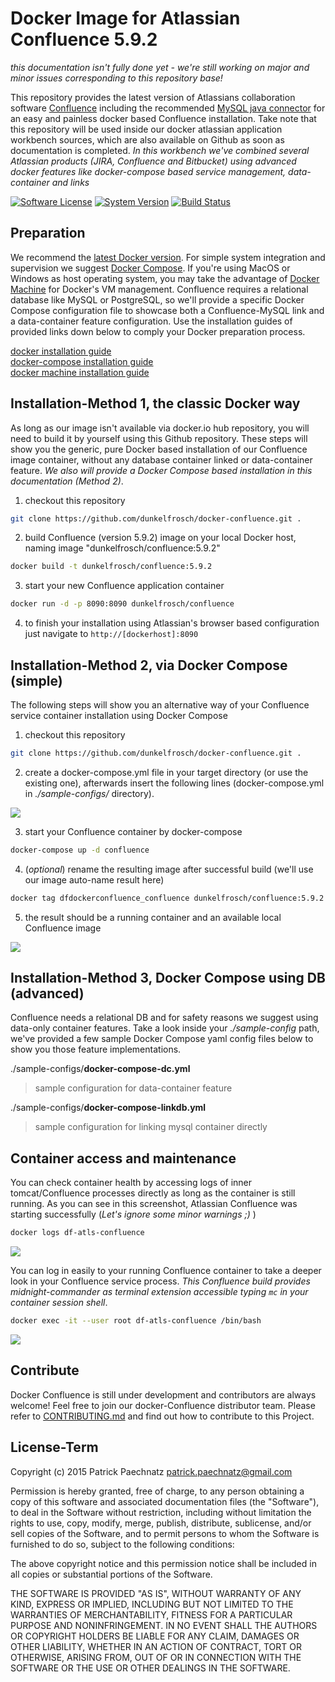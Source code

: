 # Docker Image for Atlassian Confluence 5.9.2

*this documentation isn't fully done yet - we're still working on major and minor issues corresponding to this repository base!*

This repository provides the latest version of Atlassians collaboration software [Confluence](https://de.atlassian.com/software/confluence) including the recommended [MySQL java connector](http://dev.mysql.com/get/Downloads/Connector-J/mysql-connector-java-5.1.36.tar.gz) for an easy and painless docker based Confluence installation. Take note that this repository will be used inside our docker atlassian application workbench sources, which are also available on Github as soon as documentation is completed. *In this workbench we've combined several Atlassian products (JIRA, Confluence and Bitbucket) using advanced docker features like docker-compose based service management, data-container and links*

[![Software License](https://img.shields.io/badge/license-MIT-brightgreen.svg)](LICENSE)
[![System Version](https://img.shields.io/badge/version-0.9.7-blue.svg)](VERSION)
[![Build Status](https://api.travis-ci.org/dunkelfrosch/docker-confluence.svg?branch=master)](STATUS)

## Preparation
We recommend the [latest Docker version](https://github.com/docker/docker/blob/master/CHANGELOG.md). For simple system integration and supervision we suggest [Docker Compose](https://docs.docker.com/compose/install/). If you're using MacOS or Windows as host operating system, you may take the advantage of [Docker Machine](https://www.docker.com/docker-machine) for Docker's VM management. Confluence requires a relational database like MySQL or PostgreSQL, so we'll provide a specific Docker Compose configuration file to showcase both a Confluence-MySQL link and a data-container feature configuration. Use the installation guides of provided links down below to comply your Docker preparation process.

[docker installation guide](https://docs.docker.com/engine/installation/)</br>
[docker-compose installation guide](https://docs.docker.com/compose/install/)</br>
[docker machine installation guide](https://docs.docker.com/machine/install-machine/)</br>


## Installation-Method 1, the classic Docker way
As long as our image isn't available via docker.io hub repository, you will need to build it by yourself using this Github repository. These steps will show you the generic, pure Docker based installation of our Confluence image container, without any database container linked or data-container feature.  *We also will provide a Docker Compose based installation in this documentation (Method 2)*.

1) checkout this repository

```bash
git clone https://github.com/dunkelfrosch/docker-confluence.git .
```

2) build Confluence (version 5.9.2) image on your local Docker host, naming image "dunkelfrosch/confluence:5.9.2"

```bash
docker build -t dunkelfrosch/confluence:5.9.2
```

3) start your new Confluence application container

```bash
docker run -d -p 8090:8090 dunkelfrosch/confluence 
```
	
4) to finish your installation using Atlassian's browser based configuration 
just navigate to `http://[dockerhost]:8090` 


## Installation-Method 2, via Docker Compose (simple)
The following steps will show you an alternative way of your Confluence service container installation using Docker Compose

1) checkout this repository

```bash
git clone https://github.com/dunkelfrosch/docker-confluence.git .
```

2) create a docker-compose.yml file in your target directory (or use the existing one), afterwards insert the following lines (docker-compose.yml in *./sample-configs/* directory). 

![](https://dl.dropbox.com/s/hqm039menqoxejc/dc_setup_001.png)

3) start your Confluence container by docker-compose

```bash
docker-compose up -d confluence
```

4) (*optional*) rename the resulting image after successful build (we'll use our image auto-name result here)

```bash
docker tag dfdockerconfluence_confluence dunkelfrosch/confluence:5.9.2
```

5) the result should be a running container and an available local Confluence image

![](https://dl.dropbox.com/s/y02m1k781u83mfl/dc_result_001.png)


## Installation-Method 3, Docker Compose using DB (advanced)
Confluence needs a relational DB and for safety reasons we suggest using data-only container features. Take a look inside your *./sample-config* path, we've provided a few sample Docker Compose yaml config files below to show you those feature implementations.

./sample-configs/**docker-compose-dc.yml**
> sample configuration for data-container feature

./sample-configs/**docker-compose-linkdb.yml**
> sample configuration for linking mysql container directly


## Container access and maintenance
You can check container health by accessing logs of inner tomcat/Confluence processes directly as long as the container is still running. As you can see in this screenshot, Atlassian Confluence was starting successfully (*Let's ignore some minor warnings ;)* )

```bash
docker logs df-atls-confluence
```

![](https://dl.dropbox.com/s/dkn42evdreynvfh/dc_logs_001.png)

You can log in easily to your running Confluence container to take a deeper look in your Confluence service process. *This Confluence build provides midnight-commander as terminal extension accessible typing `mc` in your container session shell*.

```bash
docker exec -it --user root df-atls-confluence /bin/bash
```

![](https://dl.dropbox.com/s/sws4yq2znhil9n6/dc_confluence_terminal_002.png)


## Contribute

Docker Confluence is still under development and contributors are always welcome! Feel free to join our docker-Confluence distributor team. Please refer to [CONTRIBUTING.md](https://github.com/dunkelfrosch/docker-confluence/blob/master/CONTRIBUTING.md) and find out how to contribute to this Project.


## License-Term

Copyright (c) 2015 Patrick Paechnatz <patrick.paechnatz@gmail.com>
                                                                           
Permission is hereby granted,  free of charge,  to any  person obtaining a 
copy of this software and associated documentation files (the "Software"),
to deal in the Software without restriction,  including without limitation
the rights to use,  copy, modify, merge, publish,  distribute, sublicense,
and/or sell copies  of the  Software,  and to permit  persons to whom  the
Software is furnished to do so, subject to the following conditions:       
                                                                           
The above copyright notice and this permission notice shall be included in 
all copies or substantial portions of the Software.
                                                                           
THE SOFTWARE IS PROVIDED "AS IS", WITHOUT WARRANTY OF ANY KIND, EXPRESS OR IMPLIED, INCLUDING  BUT NOT  LIMITED TO THE WARRANTIES OF MERCHANTABILITY, FITNESS FOR A PARTICULAR  PURPOSE AND  NONINFRINGEMENT.  IN NO EVENT SHALL THE AUTHORS OR COPYRIGHT HOLDERS BE LIABLE FOR ANY CLAIM, DAMAGES OR OTHER LIABILITY,  WHETHER IN AN ACTION OF CONTRACT,  TORT OR OTHERWISE,  ARISING
FROM,  OUT OF  OR IN CONNECTION  WITH THE  SOFTWARE  OR THE  USE OR  OTHER DEALINGS IN THE SOFTWARE.